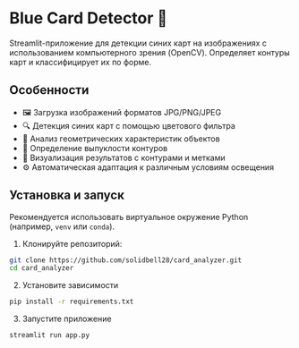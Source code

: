 # Blue Card Detector 🔵

Streamlit-приложение для детекции синих карт на изображениях с использованием компьютерного зрения (OpenCV). Определяет контуры карт и классифицирует их по форме.

## Особенности  

- 🖼️ Загрузка изображений форматов JPG/PNG/JPEG  
- 🔍 Детекция синих карт с помощью цветового фильтра
- 📐 Анализ геометрических характеристик объектов
- 🎯 Определение выпуклости контуров
- 📍 Визуализация результатов с контурами и метками
- ⚙️ Автоматическая адаптация к различным условиям освещения

## Установка и запуск

Рекомендуется использовать виртуальное окружение Python (например, `venv` или `conda`).

1. Клонируйте репозиторий:
```bash 
git clone https://github.com/solidbell28/card_analyzer.git
cd card_analyzer
```

2. Установите зависимости
```bash
pip install -r requirements.txt
 ```

3. Запустите приложение
```bash
streamlit run app.py
```
   
